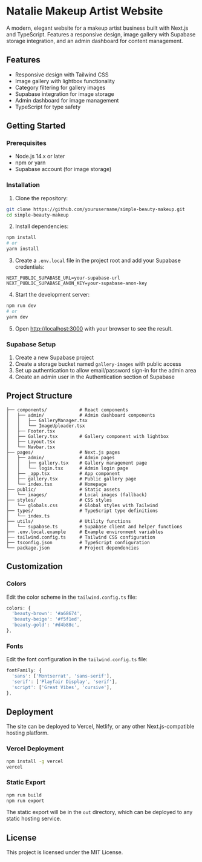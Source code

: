 # Natalie Makeup Artist Website

A modern, elegant website for a makeup artist business built with Next.js and TypeScript. Features a responsive design, image gallery with Supabase storage integration, and an admin dashboard for content management.

## Features

- Responsive design with Tailwind CSS
- Image gallery with lightbox functionality
- Category filtering for gallery images
- Supabase integration for image storage
- Admin dashboard for image management
- TypeScript for type safety

## Getting Started

### Prerequisites

- Node.js 14.x or later
- npm or yarn
- Supabase account (for image storage)

### Installation

1. Clone the repository:
```bash
git clone https://github.com/yourusername/simple-beauty-makeup.git
cd simple-beauty-makeup
```

2. Install dependencies:
```bash
npm install
# or
yarn install
```

3. Create a `.env.local` file in the project root and add your Supabase credentials:
```
NEXT_PUBLIC_SUPABASE_URL=your-supabase-url
NEXT_PUBLIC_SUPABASE_ANON_KEY=your-supabase-anon-key
```

4. Start the development server:
```bash
npm run dev
# or
yarn dev
```

5. Open [http://localhost:3000](http://localhost:3000) with your browser to see the result.

### Supabase Setup

1. Create a new Supabase project
2. Create a storage bucket named `gallery-images` with public access
3. Set up authentication to allow email/password sign-in for the admin area
4. Create an admin user in the Authentication section of Supabase

## Project Structure

```
├── components/            # React components
│   ├── admin/             # Admin dashboard components
│   │   ├── GalleryManager.tsx
│   │   └── ImageUploader.tsx
│   ├── Footer.tsx
│   ├── Gallery.tsx        # Gallery component with lightbox
│   ├── Layout.tsx
│   └── Navbar.tsx
├── pages/                 # Next.js pages
│   ├── admin/             # Admin pages
│   │   ├── gallery.tsx    # Gallery management page
│   │   └── login.tsx      # Admin login page
│   ├── _app.tsx           # App component
│   ├── gallery.tsx        # Public gallery page
│   └── index.tsx          # Homepage
├── public/                # Static assets
│   └── images/            # Local images (fallback)
├── styles/                # CSS styles
│   └── globals.css        # Global styles with Tailwind
├── types/                 # TypeScript type definitions
│   └── index.ts
├── utils/                 # Utility functions
│   └── supabase.ts        # Supabase client and helper functions
├── .env.local.example     # Example environment variables
├── tailwind.config.ts     # Tailwind CSS configuration
├── tsconfig.json          # TypeScript configuration
└── package.json           # Project dependencies
```

## Customization

### Colors

Edit the color scheme in the `tailwind.config.ts` file:

```typescript
colors: {
  'beauty-brown': '#a68674',
  'beauty-beige': '#f5f1ed',
  'beauty-gold': '#d4b88c',
},
```

### Fonts

Edit the font configuration in the `tailwind.config.ts` file:

```typescript
fontFamily: {
  'sans': ['Montserrat', 'sans-serif'],
  'serif': ['Playfair Display', 'serif'],
  'script': ['Great Vibes', 'cursive'],
},
```

## Deployment

The site can be deployed to Vercel, Netlify, or any other Next.js-compatible hosting platform.

### Vercel Deployment

```bash
npm install -g vercel
vercel
```

### Static Export

```bash
npm run build
npm run export
```

The static export will be in the `out` directory, which can be deployed to any static hosting service.

## License

This project is licensed under the MIT License.